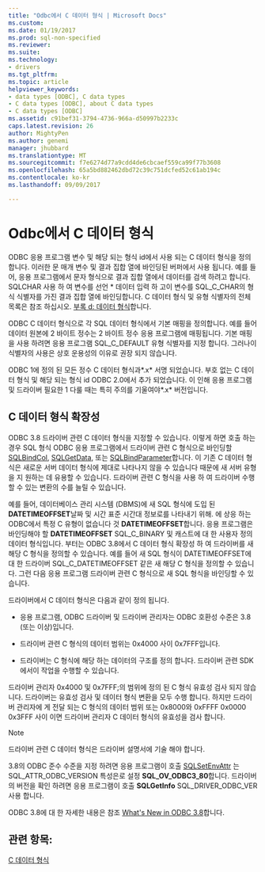 ```yaml
---
title: "Odbc에서 C 데이터 형식 | Microsoft Docs"
ms.custom: 
ms.date: 01/19/2017
ms.prod: sql-non-specified
ms.reviewer: 
ms.suite: 
ms.technology:
- drivers
ms.tgt_pltfrm: 
ms.topic: article
helpviewer_keywords:
- data types [ODBC], C data types
- C data types [ODBC], about C data types
- C data types [ODBC]
ms.assetid: c91bef31-3794-4736-966a-d50997b2233c
caps.latest.revision: 26
author: MightyPen
ms.author: genemi
manager: jhubbard
ms.translationtype: MT
ms.sourcegitcommit: f7e6274d77a9cdd4de6cbcaef559ca99f77b3608
ms.openlocfilehash: 65a5bd882462dbd72c39c751dcfed52c61ab194c
ms.contentlocale: ko-kr
ms.lasthandoff: 09/09/2017

---
```

# <a name="c-data-types-in-odbc"></a>Odbc에서 C 데이터 형식
ODBC 응용 프로그램 변수 및 해당 되는 형식 id에서 사용 되는 C 데이터 형식을 정의 합니다. 이러한 문 매개 변수 및 결과 집합 열에 바인딩된 버퍼에서 사용 됩니다. 예를 들어, 응용 프로그램에서 문자 형식으로 결과 집합 열에서 데이터를 검색 하려고 합니다. SQLCHAR 사용 하 여 변수를 선언 * 데이터 입력 하 고이 변수를 SQL_C_CHAR의 형식 식별자를 가진 결과 집합 열에 바인딩합니다. C 데이터 형식 및 유형 식별자의 전체 목록은 참조 하십시오. [부록 d: 데이터 형식](../../../odbc/reference/appendixes/appendix-d-data-types.md)합니다.  
  
 ODBC C 데이터 형식으로 각 SQL 데이터 형식에서 기본 매핑을 정의합니다. 예를 들어 데이터 원본에 2 바이트 정수는 2 바이트 정수 응용 프로그램에 매핑됩니다. 기본 매핑을 사용 하려면 응용 프로그램 SQL_C_DEFAULT 유형 식별자를 지정 합니다. 그러나이 식별자의 사용은 상호 운용성의 이유로 권장 되지 않습니다.  
  
 ODBC 1에 정의 된 모든 정수 C 데이터 형식과*.x* 서명 되었습니다. 부호 없는 C 데이터 형식 및 해당 되는 형식 id ODBC 2.0에서 추가 되었습니다. 이 인해 응용 프로그램 및 드라이버 필요한 1 다룰 때는 특히 주의를 기울여야*.x* 버전입니다.  
  
## <a name="c-data-type-extensibility"></a>C 데이터 형식 확장성  
 ODBC 3.8 드라이버 관련 C 데이터 형식을 지정할 수 있습니다. 이렇게 하면 호출 하는 경우 SQL 형식 ODBC 응용 프로그램에서 드라이버 관련 C 형식으로 바인딩할 [SQLBindCol](../../../odbc/reference/syntax/sqlbindcol-function.md), [SQLGetData](../../../odbc/reference/syntax/sqlgetdata-function.md), 또는 [SQLBindParameter](../../../odbc/reference/syntax/sqlbindparameter-function.md)합니다. 이 기존 C 데이터 형식은 새로운 서버 데이터 형식에 제대로 나타나지 않을 수 있습니다 때문에 새 서버 유형을 지 원하는 데 유용할 수 있습니다. 드라이버 관련 C 형식을 사용 하 여 드라이버 수행할 수 있는 변환의 수를 늘릴 수 있습니다.  
  
 예를 들어, 데이터베이스 관리 시스템 (DBMS)에 새 SQL 형식에 도입 된 **DATETIMEOFFSET**날짜 및 시간 표준 시간대 정보로를 나타내기 위해. 에 상응 하는 ODBC에서 특정 C 유형이 없습니다 것 **DATETIMEOFFSET**합니다. 응용 프로그램은 바인딩해야 할 **DATETIMEOFFSET** SQL_C_BINARY 및 캐스트에 대 한 사용자 정의 데이터 형식입니다. 부터는 ODBC 3.8에서 C 데이터 형식 확장성 하 여 드라이버를 새 해당 C 형식을 정의할 수 있습니다. 예를 들어 새 SQL 형식이 DATETIMEOFFSET에 대 한 드라이버 SQL_C_DATETIMEOFFSET 같은 새 해당 C 형식을 정의할 수 있습니다. 그런 다음 응용 프로그램 드라이버 관련 C 형식으로 새 SQL 형식을 바인딩할 수 있습니다.  
  
 드라이버에서 C 데이터 형식은 다음과 같이 정의 됩니다.  
  
-   응용 프로그램, ODBC 드라이버 및 드라이버 관리자는 ODBC 호환성 수준은 3.8 (또는 이상)입니다.  
  
-   드라이버 관련 C 형식의 데이터 범위는 0x4000 사이 0x7FFF입니다.  
  
-   드라이버는 C 형식에 해당 하는 데이터의 구조를 정의 합니다.  드라이버 관련 SDK에서이 작업을 수행할 수 있습니다.  
  
 드라이버 관리자 0x4000 및 0x7FFF;의 범위에 정의 된 C 형식 유효성 검사 되지 않습니다. 드라이버는 유효성 검사 및 데이터 형식 변환을 모두 수행 합니다. 하지만 드라이버 관리자에 게 전달 되는 C 형식의 데이터 범위 또는 0x8000와 0xFFFF 0x0000 0x3FFF 사이 이면 드라이버 관리자 C 데이터 형식의 유효성을 검사 합니다.  
  
> [!NOTE]  
>  드라이버 관련 C 데이터 형식은 드라이버 설명서에 기술 해야 합니다.  
  
 3.8의 ODBC 준수 수준을 지정 하려면 응용 프로그램이 호출 [SQLSetEnvAttr](../../../odbc/reference/syntax/sqlsetenvattr-function.md) 는 SQL_ATTR_ODBC_VERSION 특성은로 설정 **SQL_OV_ODBC3_80**합니다. 드라이버의 버전을 확인 하려면 응용 프로그램이 호출 **SQLGetInfo** SQL_DRIVER_ODBC_VER 사용 합니다.  
  
 ODBC 3.8에 대 한 자세한 내용은 참조 [What's New in ODBC 3.8](../../../odbc/reference/what-s-new-in-odbc-3-8.md)합니다.  
  
## <a name="see-also"></a>관련 항목:  
 [C 데이터 형식](../../../odbc/reference/appendixes/c-data-types.md)
